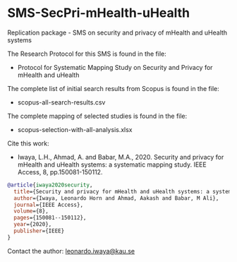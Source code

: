 # SMS-SecPri-mHealth-uHealth
Replication package - SMS on security and privacy of mHealth and uHealth systems

The Research Protocol for this SMS is found in the file:
- Protocol for Systematic Mapping Study on Security and Privacy for mHealth and uHealth

The complete list of initial search results from Scopus is found in the file:
- scopus-all-search-results.csv

The complete mapping of selected studies is found in the file:
- scopus-selection-with-all-analysis.xlsx

Cite this work:
- Iwaya, L.H., Ahmad, A. and Babar, M.A., 2020. Security and privacy for mHealth and uHealth systems: a systematic mapping study. IEEE Access, 8, pp.150081-150112.

```Bibtex
@article{iwaya2020security,
  title={Security and privacy for mHealth and uHealth systems: a systematic mapping study},
  author={Iwaya, Leonardo Horn and Ahmad, Aakash and Babar, M Ali},
  journal={IEEE Access},
  volume={8},
  pages={150081--150112},
  year={2020},
  publisher={IEEE}
}
```

Contact the author: leonardo.iwaya@kau.se
